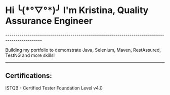 <h1>Hi ╰(*°▽°*)╯ I'm Kristina, Quality Assurance Engineer</h1>
------------------------------------------------------------------------------------------------

Building my portfolio to demonstrate Java, Selenium, Maven, RestAssured, TestNG and more skills!

------------------------------------------------------------------------------------------------
<h2>Certifications:</h2>
ISTQB - Certified Tester Foundation Level v4.0

